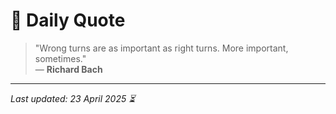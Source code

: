 # 📜 Daily Quote

> "Wrong turns are as important as right turns. More important, sometimes."  
> — **Richard Bach**

---

_Last updated: 23 April 2025 ⏳_
